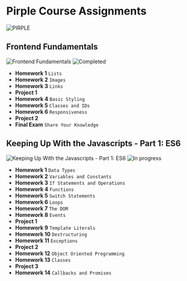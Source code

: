 # Pirple Course Assignments

![PIRPLE](https://scontent-mad1-1.xx.fbcdn.net/v/t1.0-9/40252557_1101536866667589_7194468742225461248_o.png?_nc_cat=107&_nc_ht=scontent-mad1-1.xx&oh=5f22c70c9178f1237aa0c79ca2276152&oe=5D31E43E)

## Frontend Fundamentals

![Frontend Fundamentals](https://img.shields.io/badge/Frontend_Fundamentals-HTML5_CSS3-e34f26.svg)
![Completed](https://img.shields.io/badge/-Finished-brightgreen.svg)

* **Homework 1** `Lists`
* **Homework 2** `Images`
* **Homework 3** `Links`
* **Project 1**
* **Homework 4** `Basic Styling`
* **Homework 5** `Classes and IDs`
* **Homework 6** `Responsiveness`
* **Project 2**
* **Final Exam** `Share Your Knowledge`

## Keeping Up With the Javascripts - Part 1: ES6

![Keeping Up With the Javascripts - Part 1: ES6](https://img.shields.io/badge/JavaScript-ES6-f7df1e.svg)
![In progress](https://img.shields.io/badge/-Studying-blueviolet.svg)

* **Homework 1** `Data Types`
* **Homework 2** `Variables and Constants`
* **Homework 3** `If Statements and Operations`
* **Homework 4** `Functions`
* **Homework 5** `Switch Statements`
* **Homework 6** `Loops`
* **Homework 7** `The DOM`
* **Homework 8** `Events`
* **Project 1**
* **Homework 9** `Template Literals`
* **Homework 10** `Destructuring`
* **Homework 11** `Exceptions`
* **Project 2**
* **Homework 12** `Object Oriented Programming`
* **Homework 13** `Classes`
* **Project 3**
* **Homework 14** `Callbacks and Promises`
